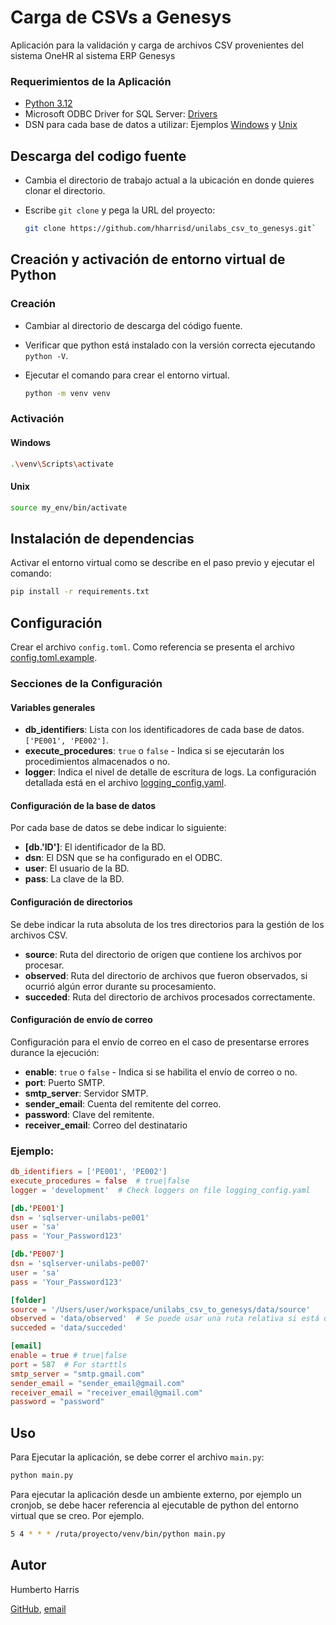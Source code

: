 # Carga de CSVs a Genesys

Aplicación para la validación y carga de archivos CSV provenientes del sistema OneHR al sistema ERP Genesys

### Requerimientos de la Aplicación

* [Python 3.12](https://www.python.org/downloads/)
* Microsoft ODBC Driver for SQL
  Server: [Drivers](https://learn.microsoft.com/en-us/sql/connect/odbc/microsoft-odbc-driver-for-sql-server?view=sql-server-ver16)
* DSN para cada base de datos a utilizar: Ejemplos [Windows](https://www.youtube.com/watch?v=61BzALfuvLQ&t=1s)
  y [Unix](https://www.youtube.com/watch?v=id0GX4sXnyI)

## Descarga del codigo fuente

- Cambia el directorio de trabajo actual a la ubicación en donde quieres clonar el directorio.
- Escribe `git clone` y pega la URL del proyecto:

    ```bash 
    git clone https://github.com/hharrisd/unilabs_csv_to_genesys.git`
    ```

## Creación y activación de entorno virtual de Python

### Creación

* Cambiar al directorio de descarga del código fuente.
* Verificar que python está instalado con la versión correcta ejecutando `python -V`.
* Ejecutar el comando para crear el entorno virtual.

    ```bash
    python -m venv venv
    ```

### Activación

#### Windows

```bash
.\venv\Scripts\activate
```

#### Unix

```bash
source my_env/bin/activate
```

## Instalación de dependencias

Activar el entorno virtual como se describe en el paso previo y ejecutar el comando:

```bash
pip install -r requirements.txt
```

## Configuración

Crear el archivo `config.toml`. Como referencia se presenta el archivo [config.toml.example](config.toml.example).

### Secciones de la Configuración

#### Variables generales

* **db_identifiers**: Lista con los identificadores de cada base de datos. `['PE001', 'PE002']`.
* **execute_procedures**: `true` o `false` - Indica si se ejecutarán los procedimientos almacenados o no.
* **logger**: Indica el nivel de detalle de escritura de logs. La configuración detallada está en el archivo
  [logging_config.yaml](logging_config.yaml).

#### Configuración de la base de datos

Por cada base de datos se debe indicar lo siguiente:

* **[db.'ID']**: El identificador de la BD.
* **dsn**: El DSN que se ha configurado en el ODBC.
* **user**: El usuario de la BD.
* **pass**: La clave de la BD.

#### Configuración de directorios

Se debe indicar la ruta absoluta de los tres directorios para la gestión de los archivos CSV.

* **source**: Ruta del directorio de origen que contiene los archivos por procesar.
* **observed**: Ruta del directorio de archivos que fueron observados, si ocurrió algún error durante su procesamiento.
* **succeded**: Ruta del directorio de archivos procesados correctamente.

#### Configuración de envío de correo

Configuración para el envío de correo en el caso de presentarse errores durance la ejecución:

* **enable**: `true` o `false` - Indica si se habilita el envío de correo o no.
* **port**: Puerto SMTP.
* **smtp_server**: Servidor SMTP.
* **sender_email**: Cuenta del remitente del correo.
* **password**: Clave del remitente.
* **receiver_email**: Correo del destinatario

### Ejemplo:

```toml
db_identifiers = ['PE001', 'PE002']
execute_procedures = false  # true|false
logger = 'development'  # Check loggers on file logging_config.yaml

[db.'PE001']
dsn = 'sqlserver-unilabs-pe001'
user = 'sa'
pass = 'Your_Password123'

[db.'PE007']
dsn = 'sqlserver-unilabs-pe007'
user = 'sa'
pass = 'Your_Password123'

[folder]
source = '/Users/user/workspace/unilabs_csv_to_genesys/data/source'
observed = 'data/observed'  # Se puede usar una ruta relativa si está dentro del proyecto
succeded = 'data/succeded'

[email]
enable = true # true|false
port = 587  # For starttls
smtp_server = "smtp.gmail.com"
sender_email = "sender_email@gmail.com"
receiver_email = "receiver_email@gmail.com"
password = "password"
```

## Uso

Para Ejecutar la aplicación, se debe correr el archivo `main.py`:

```bash
python main.py
```

Para ejecutar la aplicación desde un ambiente externo, por ejemplo un cronjob, se debe hacer referencia al ejecutable de
python del entorno virtual que se creo. Por ejemplo.

```bash
5 4 * * * /ruta/proyecto/venv/bin/python main.py
```

## Autor

Humberto Harris 

[GitHub](https://github.com/hharrisd), [email](mailto:harrisduque@gmail.com)

